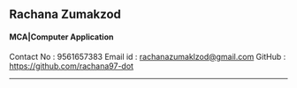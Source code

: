 ## Rachana Zumakzod
#### MCA|Computer Application
Contact No : 9561657383
Email id   : rachanazumaklzod@gmail.com
GitHub     : https://github.com/rachana97-dot

-------------------------------------------------
